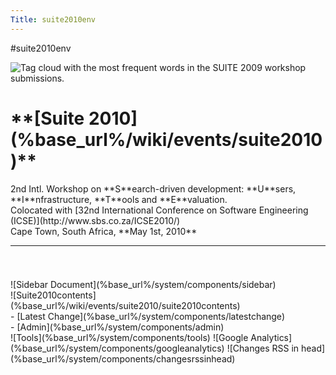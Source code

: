 ```yaml
---
Title: suite2010env
---
```

#suite2010env
<div class="container">
  <img class="cloud" title="Tag cloud with the most frequent words in the SUITE 2009 workshop submissions." src="/download/suite/SUITE09-software-developer-examples-source-code-search-workshop.gif"/>
  <div class="header column span-24 last">
    <h1 class="heading">**[Suite 2010](%base_url%/wiki/events/suite2010)**</h1>
    <p>2nd Intl. Workshop on **S**earch-driven development: **U**sers, **I**nfrastructure, **T**ools and **E**valuation.
    <br/>Colocated with [32nd International Conference on Software Engineering (ICSE)](http://www.sbs.co.za/ICSE2010/)
    <br/>Cape Town, South Africa, **May 1st, 2010**
    </p>
    <hr/>
  </div>  
  <div class="column span-24 last mainbody">
    <h1 class="heading"></h1>
    <div class="sidebar column span-6 prepend-2 last">![Sidebar Document](%base_url%/system/components/sidebar)</div>
    <div class="contents column span-16">![Suite2010contents](%base_url%/wiki/events/suite2010/suite2010contents)</div>
  </div>
  <div class="footnote">- [Latest Change](%base_url%/system/components/latestchange)</div>
  - [Admin](%base_url%/system/components/admin)
</div>
<div class="hidden">
![Tools](%base_url%/system/components/tools)
![Google Analytics](%base_url%/system/components/googleanalytics)
![Changes RSS in head](%base_url%/system/components/changesrssinhead)
</div>
